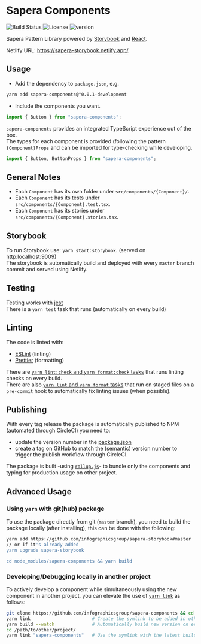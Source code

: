 # Sapera Components

![Build Status](https://img.shields.io/circleci/build/gh/infographicsgroup/sapera-components/master)
![License](https://img.shields.io/github/license/infographicsgroup/sapera-components)
![version](https://img.shields.io/npm/v/sapera-components)

Sapera Pattern Library powered by [Storybook](https://storybook.js.org/) and [React](https://reactjs.org/).

Netlify URL: https://sapera-storybook.netlify.app/

## Usage
- Add the dependency to `package.json`, e.g.
```bash
yarn add sapera-components@^0.0.1-development
```

- Include the components you want.
```javascript
import { Button } from "sapera-components";
```

`sapera-components` provides an integrated TypeScript experience out of the box.<br/>
The types for each component is provided (following the pattern `{Component}Props` and can be imported for
type-checking while developing.

```javascript
import { Button, ButtonProps } from "sapera-components";
```

## General Notes
- Each `Component` has its own folder under `src/components/{Component}/`.
- Each `Component` has its tests under `src/components/{Component}.test.tsx`.
- Each `Component` has its stories under `src/components/{Component}.stories.tsx`.

## Storybook
To run Storybook use: `yarn start:storybook`. (served on http:localhost:9009)<br/>
The storybook is automatically build and deployed with every `master` branch commit and served using Netlify.

## Testing
Testing works with [jest](https://jestjs.io/)<br/>
There is a `yarn test` task that runs (automatically on every build)

## Linting
The code is linted with:
- [ESLint](https://eslint.org/) (linting)
- [Prettier](https://prettier.io/) (formatting)

There are [`yarn lint:check` and `yarn format:check` tasks](./package.json) that runs linting checks on every build.<br/>
There are also [`yarn lint` and `yarn format` tasks](./package.json) that run on staged files on a `pre-commit`
hook to automatically fix linting issues (when possible).

## Publishing
With every tag release the package is automatically published to NPM (automated through CircleCI)
you need to:
- update the version number in the [package.json](./package.json#L3)
- create a tag on GitHub to match the (semantic) version number to trigger the publish workflow through CircleCI.

The package is built -using [`rollup.js`](https://rollupjs.org/guide/en/)- to bundle only the components and typing
for production usage on other project.

## Advanced Usage
### Using `yarn` with git(hub) package
To use the package directly from git (`master` branch),
you need to build the package locally (after installing), this can be done with the following:
```bash
yarn add https://github.com/infographicsgroup/sapera-storybook#master
// or if it's already added
yarn upgrade sapera-storybook

cd node_modules/sapera-components && yarn build
```

### Developing/Debugging locally in another project
To actively develop a component while simultaneously using the new component in another project,
you can elevate the use of [`yarn link`](https://classic.yarnpkg.com/en/docs/cli/link/) as follows:
```bash
git clone https://github.com/infographicsgroup/sapera-components && cd sapera-component
yarn link                       # Create the symlink to be added in other project
yarn build --watch              # Automatically build new version on every change to the components code
cd /path/to/other/project/
yarn link "sapera-components"   # Use the symlink with the latest build edits and fetch latest build on code changes
```
